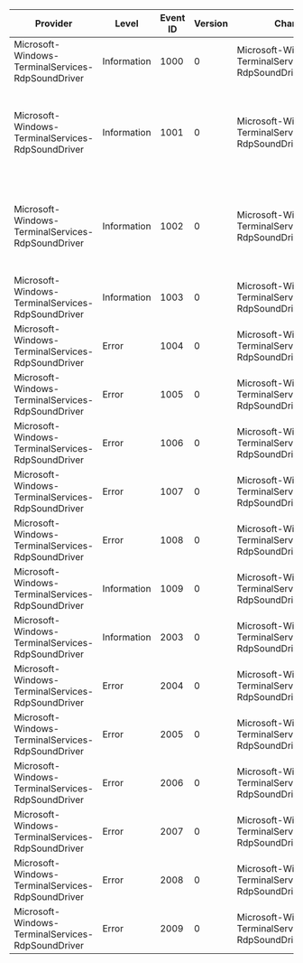 Provider                                           |  Level        |  Event ID  |  Version  |  Channel                                                     |  Task             |  Opcode  |  Keyword  |  Message
---------------------------------------------------|---------------|------------|-----------|--------------------------------------------------------------|-------------------|----------|-----------|------------------------------------------------------------------------------------------------------------------------------------------------------------------------------------------------------------------------------------------------------------------------
Microsoft-Windows-TerminalServices-RdpSoundDriver  |  Information  |  1000      |  0        |  Microsoft-Windows-TerminalServices-RdpSoundDriver/Playback  |  Settings Check   |          |           |  Server version: {UInt32_1}Client version: {UInt32_2}
Microsoft-Windows-TerminalServices-RdpSoundDriver  |  Information  |  1001      |  0        |  Microsoft-Windows-TerminalServices-RdpSoundDriver/Playback  |  Stream Setup     |          |           |  Playback format:Format: {UINT16_FORMAT_TAG}Channels: {UINT16_NUM_CHANNELS}Samples per second: {UINT32_SAMPLES_PER_SECOND}Avg. bytes per second: {UINT32_AVERAGE_BYTES_PER_SECOND}Block align: {UINT16_BLOCK_ALIGN}Bits per sample: {UINT16_BITS_PER_SAMPLE}
Microsoft-Windows-TerminalServices-RdpSoundDriver  |  Information  |  1002      |  0        |  Microsoft-Windows-TerminalServices-RdpSoundDriver/Playback  |  Settings Change  |          |           |  Playback format changed to:Format: {UINT16_FORMAT_TAG}Channels: {UINT16_NUM_CHANNELS}Samples per second: {UINT32_SAMPLES_PER_SECOND}Avg. bytes per second: {UINT32_AVERAGE_BYTES_PER_SECOND}Block align: {UINT16_BLOCK_ALIGN}Bits per sample: {UINT16_BITS_PER_SAMPLE}
Microsoft-Windows-TerminalServices-RdpSoundDriver  |  Information  |  1003      |  0        |  Microsoft-Windows-TerminalServices-RdpSoundDriver/Playback  |  Settings Check   |          |           |  Audio playback redirection is enabled.
Microsoft-Windows-TerminalServices-RdpSoundDriver  |  Error        |  1004      |  0        |  Microsoft-Windows-TerminalServices-RdpSoundDriver/Playback  |  Settings Check   |          |           |  Audio playback redirection was disabled by the client computer.
Microsoft-Windows-TerminalServices-RdpSoundDriver  |  Error        |  1005      |  0        |  Microsoft-Windows-TerminalServices-RdpSoundDriver/Playback  |  Settings Check   |          |           |  Audio playback redirection was disabled because of a licensing issue.
Microsoft-Windows-TerminalServices-RdpSoundDriver  |  Error        |  1006      |  0        |  Microsoft-Windows-TerminalServices-RdpSoundDriver/Playback  |  Settings Check   |          |           |  Audio playback redirection was disabled by using Group Policy.
Microsoft-Windows-TerminalServices-RdpSoundDriver  |  Error        |  1007      |  0        |  Microsoft-Windows-TerminalServices-RdpSoundDriver/Playback  |  Settings Check   |          |           |  Audio playback redirection was disabled by using the Windows Registry.
Microsoft-Windows-TerminalServices-RdpSoundDriver  |  Error        |  1008      |  0        |  Microsoft-Windows-TerminalServices-RdpSoundDriver/Playback  |  Settings Check   |          |           |  Audio playback redirection was disabled by an administrator.
Microsoft-Windows-TerminalServices-RdpSoundDriver  |  Information  |  1009      |  0        |  Microsoft-Windows-TerminalServices-RdpSoundDriver/Playback  |  Settings Check   |          |           |  Audio playback redirection quality mode: {UInt32Parameter}Quality mode is a bitmask where Dynamic=0x01, Medium=0x02, and High Quality = 0x04.
Microsoft-Windows-TerminalServices-RdpSoundDriver  |  Information  |  2003      |  0        |  Microsoft-Windows-TerminalServices-RdpSoundDriver/Capture   |  Settings Check   |          |           |  Audio recording redirection is enabled.
Microsoft-Windows-TerminalServices-RdpSoundDriver  |  Error        |  2004      |  0        |  Microsoft-Windows-TerminalServices-RdpSoundDriver/Capture   |  Settings Check   |          |           |  Audio recording redirection was disabled by the client computer.
Microsoft-Windows-TerminalServices-RdpSoundDriver  |  Error        |  2005      |  0        |  Microsoft-Windows-TerminalServices-RdpSoundDriver/Capture   |  Settings Check   |          |           |  Audio recording redirection was disabled because of a licensing issue.
Microsoft-Windows-TerminalServices-RdpSoundDriver  |  Error        |  2006      |  0        |  Microsoft-Windows-TerminalServices-RdpSoundDriver/Capture   |  Settings Check   |          |           |  Audio recording redirection was disabled by using Group Policy.
Microsoft-Windows-TerminalServices-RdpSoundDriver  |  Error        |  2007      |  0        |  Microsoft-Windows-TerminalServices-RdpSoundDriver/Capture   |  Settings Check   |          |           |  Audio recording redirection was disabled by using the Windows Registry.
Microsoft-Windows-TerminalServices-RdpSoundDriver  |  Error        |  2008      |  0        |  Microsoft-Windows-TerminalServices-RdpSoundDriver/Capture   |  Settings Check   |          |           |  Audio recording redirection was disabled by an administrator.
Microsoft-Windows-TerminalServices-RdpSoundDriver  |  Error        |  2009      |  0        |  Microsoft-Windows-TerminalServices-RdpSoundDriver/Capture   |  Settings Check   |          |           |  Audio recording redirection is not available when the account is using session zero.